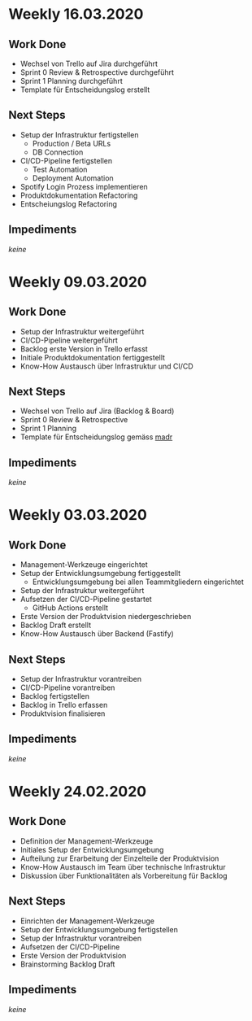 # <a name="2020-03-16"></a> Weekly 16.03.2020

## Work Done
* Wechsel von Trello auf Jira durchgeführt
* Sprint 0 Review & Retrospective durchgeführt
* Sprint 1 Planning durchgeführt
* Template für Entscheidungslog erstellt

## Next Steps
* Setup der Infrastruktur fertigstellen
  * Production / Beta URLs
  * DB Connection
* CI/CD-Pipeline fertigstellen
  * Test Automation
  * Deployment Automation
* Spotify Login Prozess implementieren
* Produktdokumentation Refactoring
* Entscheiungslog Refactoring

## Impediments
_keine_

# <a name="2020-03-09"></a> Weekly 09.03.2020

## Work Done
* Setup der Infrastruktur weitergeführt
* CI/CD-Pipeline weitergeführt
* Backlog erste Version in Trello erfasst
* Initiale Produktdokumentation fertiggestellt
* Know-How Austausch über Infrastruktur und CI/CD

## Next Steps
* Wechsel von Trello auf Jira (Backlog & Board)
* Sprint 0 Review & Retrospective
* Sprint 1 Planning
* Template für Entscheidungslog gemäss [madr](https://github.com/adr/madr)

## Impediments
_keine_

# <a name="2020-03-03"></a> Weekly 03.03.2020

## Work Done
* Management-Werkzeuge eingerichtet
* Setup der Entwicklungsumgebung fertiggestellt
  * Entwicklungsumgebung bei allen Teammitgliedern eingerichtet
* Setup der Infrastruktur weitergeführt
* Aufsetzen der CI/CD-Pipeline gestartet
  * GitHub Actions erstellt
* Erste Version der Produktvision niedergeschrieben
* Backlog Draft erstellt
* Know-How Austausch über Backend (Fastify)

## Next Steps
* Setup der Infrastruktur vorantreiben
* CI/CD-Pipeline vorantreiben
* Backlog fertigstellen
* Backlog in Trello erfassen
* Produktvision finalisieren

## Impediments
_keine_

# <a name="2020-02-24"></a> Weekly 24.02.2020

## Work Done
* Definition der Management-Werkzeuge
* Initiales Setup der Entwicklungsumgebung
* Aufteilung zur Erarbeitung der Einzelteile der Produktvision
* Know-How Austausch im Team über technische Infrastruktur
* Diskussion über Funktionalitäten als Vorbereitung für Backlog

## Next Steps
* Einrichten der Management-Werkzeuge
* Setup der Entwicklungsumgebung fertigstellen
* Setup der Infrastruktur vorantreiben
* Aufsetzen der CI/CD-Pipeline
* Erste Version der Produktvision
* Brainstorming Backlog Draft

## Impediments
_keine_
